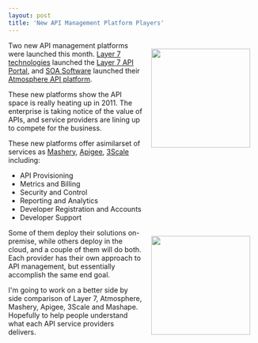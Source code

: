 ```yaml
---
layout: post
title: 'New API Management Platform Players'
---
```

<a href="http://www.layer7tech.com/" target="_blank"><img style="padding: 15px;" src="http://kinlane-productions.s3.amazonaws.com/api-service-providers/layer7-logo.png" alt="" width="200" align="right" /></a>Two new API management platforms were launched this month.  <a title="Layer 7 Technologies" href="http://www.layer7tech.com/products/layer-7-api-portal">Layer 7 technologies</a> launched the <a title="Layer 7 API Portal" href="http://www.layer7tech.com/products/layer-7-api-portal">Layer 7 API Portal</a>, and <a title="SOA Software" href="http://www.soa.com/">SOA Software</a> launched their <a title="Atmosphere API Platform" href="http://blog.apievangelist.com/2011/06/17/atmosphere-a-new-api-management-portal/">Atmosphere API platform</a>.<p></p>
These new platforms show the API space is really heating up in 2011.  The enterprise is taking notice of the value of APIs, and service providers are lining up to compete for the business.<p></p>
These new platforms offer asimilarset of services as <a title="Mashery" href="http://blog.apievangelist.com/2010/10/10/mashery-api-services/">Mashery</a>, <a title="Apigee" href="http://blog.apievangelist.com/2010/10/10/apigee-api-services/">Apigee</a>, <a title="3Scale" href="http://blog.apievangelist.com/2010/10/10/3scale-api-services/">3Scale</a> including:
<ul class="mainlist">
	<li>API Provisioning</li>
	<li>Metrics and Billing</li>
	<li>Security and Control</li>
	<li>Reporting and Analytics</li>
	<li>Developer Registration and Accounts</li>
	<li>Developer Support</li>
</ul>
<a href="http://atmosphere.soa.com/" target="_blank"><img style="padding: 15px;" src="http://kinlane-productions.s3.amazonaws.com/api-service-providers/atmosphere-api-management.png" alt="" width="200" align="right" /></a>Some of them deploy their solutions on-premise, while others deploy in the cloud, and a couple of them will do both.  Each provider has their own approach to API management, but essentially accomplish the same end goal.<p></p>
I'm going to work on a better side by side comparison of Layer 7, Atmosphere, Mashery, Apigee, 3Scale and Mashape.   Hopefully to help people understand what each API service providers delivers.
